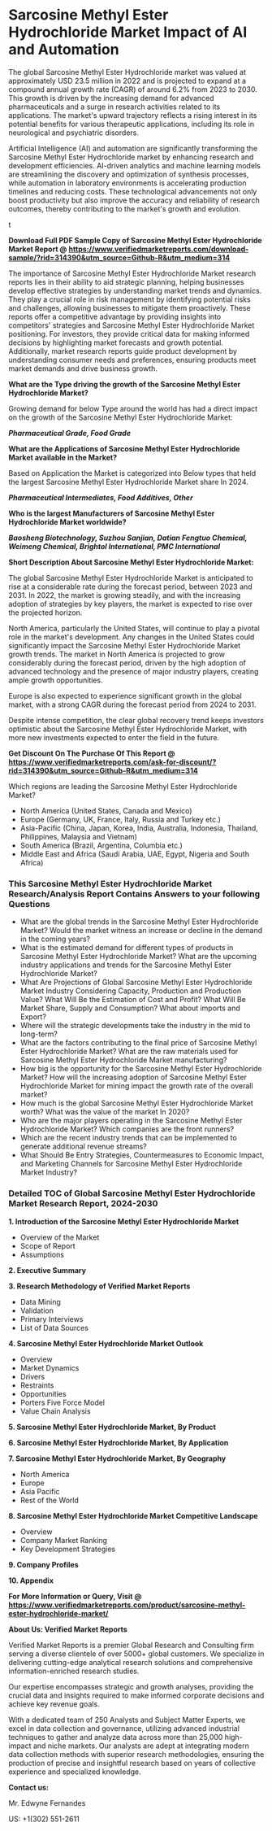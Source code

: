 <meta name="title" content="Global Sarcosine Methyl Ester Hydrochloride Market Impact of AI and Automation"><meta name="description" content="The global Sarcosine Methyl Ester Hydrochloride market was valued at approximately USD 23.5 million in 2022 and is projected to expand at a compound annual growth rate"><meta name="title" content="Sarcosine Methyl Ester Hydrochloride Market Size, Share, Scope, Trends, Growth, Opportunities, Analysis, Forecast"><h1>Sarcosine Methyl Ester Hydrochloride Market Impact of AI and Automation</h1><p>The global Sarcosine Methyl Ester Hydrochloride market was valued at approximately USD 23.5 million in 2022 and is projected to expand at a compound annual growth rate (CAGR) of around 6.2% from 2023 to 2030. This growth is driven by the increasing demand for advanced pharmaceuticals and a surge in research activities related to its applications. The market's upward trajectory reflects a rising interest in its potential benefits for various therapeutic applications, including its role in neurological and psychiatric disorders.</p><p>Artificial Intelligence (AI) and automation are significantly transforming the Sarcosine Methyl Ester Hydrochloride market by enhancing research and development efficiencies. AI-driven analytics and machine learning models are streamlining the discovery and optimization of synthesis processes, while automation in laboratory environments is accelerating production timelines and reducing costs. These technological advancements not only boost productivity but also improve the accuracy and reliability of research outcomes, thereby contributing to the market's growth and evolution.</p>t</p><p id="" class=""><strong>Download Full PDF Sample Copy of Sarcosine Methyl Ester Hydrochloride Market Report @ <a href="https://www.verifiedmarketreports.com/download-sample/?rid=314390&utm_source=Github-R&utm_medium=314" target="_blank">https://www.verifiedmarketreports.com/download-sample/?rid=314390&utm_source=Github-R&utm_medium=314</a></strong></p><p>The importance of&nbsp;Sarcosine Methyl Ester Hydrochloride Market research reports lies in their ability to aid strategic planning, helping businesses develop effective strategies by understanding market trends and dynamics. They play a crucial role in risk management by identifying potential risks and challenges, allowing businesses to mitigate them proactively. These reports offer a competitive advantage by providing insights into competitors' strategies and Sarcosine Methyl Ester Hydrochloride Market positioning. For investors, they provide critical data for making informed decisions by highlighting market forecasts and growth potential. Additionally, market research reports guide product development by understanding consumer needs and preferences, ensuring products meet market demands and drive business growth.</p><p><strong>What are the&nbsp;Type driving the growth of the Sarcosine Methyl Ester Hydrochloride Market?</strong></p><p id="" class="">Growing demand for below Type around the world has had a direct impact on the growth of the Sarcosine Methyl Ester Hydrochloride Market:</p><em><strong>Pharmaceutical Grade, Food Grade</strong></em></p><strong>What are the&nbsp;Applications&nbsp;of Sarcosine Methyl Ester Hydrochloride Market available in the Market?</strong></p><p id="" class="">Based on Application the Market is categorized into Below types that held the largest Sarcosine Methyl Ester Hydrochloride Market share In 2024.</p><em><strong>Pharmaceutical Intermediates, Food Additives, Other</strong></em></p><strong>Who is the largest Manufacturers of Sarcosine Methyl Ester Hydrochloride Market worldwide?</strong></p><p><em><strong>Baosheng Biotechnology, Suzhou Sanjian, Datian Fengtuo Chemical, Weimeng Chemical, Brightol lnternational, PMC International</strong></em></p><p id="" class=""><strong>Short Description About Sarcosine Methyl Ester Hydrochloride Market:</strong></p><p>The global Sarcosine Methyl Ester Hydrochloride Market is anticipated to rise at a considerable rate during the forecast period, between 2023 and 2031. In 2022, the market is growing steadily, and with the increasing adoption of strategies by key players, the market is expected to rise over the projected horizon.</p><p>North America, particularly the United States, will continue to play a pivotal role in the market's development. Any changes in the United States could significantly impact the Sarcosine Methyl Ester Hydrochloride Market growth trends. The market in North America is projected to grow considerably during the forecast period, driven by the high adoption of advanced technology and the presence of major industry players, creating ample growth opportunities.</p><p>Europe is also expected to experience significant growth in the global market, with a strong CAGR during the forecast period from 2024 to 2031.</p><p>Despite intense competition, the clear global recovery trend keeps investors optimistic about the Sarcosine Methyl Ester Hydrochloride Market, with more new investments expected to enter the field in the future.</p><p id="" class=""><strong>Get Discount On The Purchase Of This Report @ <a href="https://www.verifiedmarketreports.com/ask-for-discount/?rid=314390&utm_source=Github-R&utm_medium=314" target="_blank">https://www.verifiedmarketreports.com/ask-for-discount/?rid=314390&utm_source=Github-R&utm_medium=314</a></strong></p>Which regions are leading the Sarcosine Methyl Ester Hydrochloride Market?</p><ul><li>North America (United States, Canada and Mexico)</li><li>Europe (Germany, UK, France, Italy, Russia and Turkey etc.)</li><li>Asia-Pacific (China, Japan, Korea, India, Australia, Indonesia, Thailand, Philippines, Malaysia and Vietnam)</li><li>South America (Brazil, Argentina, Columbia etc.)</li><li>Middle East and Africa (Saudi Arabia, UAE, Egypt, Nigeria and South Africa)</li></ul><h3 id="" class="">This Sarcosine Methyl Ester Hydrochloride Market Research/Analysis Report Contains Answers to your following Questions</h3><ul><li>What are the global trends in the Sarcosine Methyl Ester Hydrochloride Market? Would the market witness an increase or decline in the demand in the coming years?</li><li>What is the estimated demand for different types of products in Sarcosine Methyl Ester Hydrochloride Market? What are the upcoming industry applications and trends for the Sarcosine Methyl Ester Hydrochloride Market?</li><li>What Are Projections of Global Sarcosine Methyl Ester Hydrochloride Market Industry Considering Capacity, Production and Production Value? What Will Be the Estimation of Cost and Profit? What Will Be Market Share, Supply and Consumption? What about imports and Export?</li><li>Where will the strategic developments take the industry in the mid to long-term?</li><li>What are the factors contributing to the final price of Sarcosine Methyl Ester Hydrochloride Market? What are the raw materials used for Sarcosine Methyl Ester Hydrochloride Market manufacturing?</li><li>How big is the opportunity for the Sarcosine Methyl Ester Hydrochloride Market? How will the increasing adoption of Sarcosine Methyl Ester Hydrochloride Market for mining impact the growth rate of the overall market?</li><li>How much is the global Sarcosine Methyl Ester Hydrochloride Market worth? What was the value of the market In 2020?</li><li>Who are the major players operating in the Sarcosine Methyl Ester Hydrochloride Market? Which companies are the front runners?</li><li>Which are the recent industry trends that can be implemented to generate additional revenue streams?</li><li>What Should Be Entry Strategies, Countermeasures to Economic Impact, and Marketing Channels for Sarcosine Methyl Ester Hydrochloride Market Industry?</li></ul><h3 id="" class="">Detailed TOC of Global Sarcosine Methyl Ester Hydrochloride Market Research Report, 2024-2030</h3><p id="" class=""><strong>1. Introduction of the Sarcosine Methyl Ester Hydrochloride Market</strong></p><ul><li>Overview of the Market</li><li>Scope of Report</li><li>Assumptions</li></ul><p id="" class=""><strong>2. Executive Summary</strong></p><p id="" class=""><strong>3. Research Methodology of Verified Market Reports</strong></p><ul><li>Data Mining</li><li>Validation</li><li>Primary Interviews</li><li>List of Data Sources</li></ul><p id="" class=""><strong>4. Sarcosine Methyl Ester Hydrochloride Market Outlook</strong></p><ul><li>Overview</li><li>Market Dynamics</li><li>Drivers</li><li>Restraints</li><li>Opportunities</li><li>Porters Five Force Model</li><li>Value Chain Analysis</li></ul><p id="" class=""><strong>5. Sarcosine Methyl Ester Hydrochloride Market, By Product</strong></p><p id="" class=""><strong>6. Sarcosine Methyl Ester Hydrochloride Market, By Application</strong></p><p id="" class=""><strong>7. Sarcosine Methyl Ester Hydrochloride Market, By Geography</strong></p><ul><li>North America</li><li>Europe</li><li>Asia Pacific</li><li>Rest of the World</li></ul><p id="" class=""><strong>8. Sarcosine Methyl Ester Hydrochloride Market Competitive Landscape</strong></p><ul><li>Overview</li><li>Company Market Ranking</li><li>Key Development Strategies</li></ul><p id="" class=""><strong>9. Company Profiles</strong></p><p id="" class=""><strong>10. Appendix</strong></p><p id="" class=""><strong>For More Information or Query, Visit @ <a href="https://www.verifiedmarketreports.com/product/sarcosine-methyl-ester-hydrochloride-market/" target="_blank">https://www.verifiedmarketreports.com/product/sarcosine-methyl-ester-hydrochloride-market/</a></strong></p><p id="" class=""><strong>About Us: Verified Market Reports</strong></p><p id="" class="">Verified Market Reports is a premier Global Research and Consulting firm serving a diverse clientele of over 5000+ global customers. We specialize in delivering cutting-edge analytical research solutions and comprehensive information-enriched research studies.</p><p id="" class="">Our expertise encompasses strategic and growth analyses, providing the crucial data and insights required to make informed corporate decisions and achieve key revenue goals.</p><p id="" class="">With a dedicated team of 250 Analysts and Subject Matter Experts, we excel in data collection and governance, utilizing advanced industrial techniques to gather and analyze data across more than 25,000 high-impact and niche markets. Our analysts are adept at integrating modern data collection methods with superior research methodologies, ensuring the production of precise and insightful research based on years of collective experience and specialized knowledge.</p><p id="" class=""><strong>Contact us:</strong></p><p id="" class="">Mr. Edwyne Fernandes</p><p id="" class="">US: +1(302) 551-2611</p>